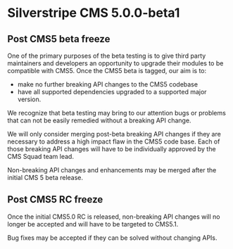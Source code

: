 # Silverstripe CMS 5.0.0-beta1

## Post CMS5 beta freeze
One of the primary purposes of the beta testing is to give third party maintainers and developers an opportunity to upgrade their modules to be compatible with CMS5. Once the CMS5 beta is tagged, our aim is to:
- make no further breaking API changes to the CMS5 codebase
- have all supported dependencies upgraded to a supported major version.

We recognize that beta testing may bring to our attention bugs or problems that can not be easily remedied without a breaking API change.

We will only consider merging post-beta breaking API changes if they are necessary to address a high impact flaw in the CMS5 code base. Each of those breaking API changes will have to be individually approved by the CMS Squad team lead.

Non-breaking API changes and enhancements may be merged after the initial CMS 5 beta release.

## Post CMS5 RC freeze
Once the initial CMS5.0 RC is released, non-breaking API changes will no longer be accepted and will have to be targeted to CMS5.1.

Bug fixes may be accepted if they can be solved without changing APIs.
